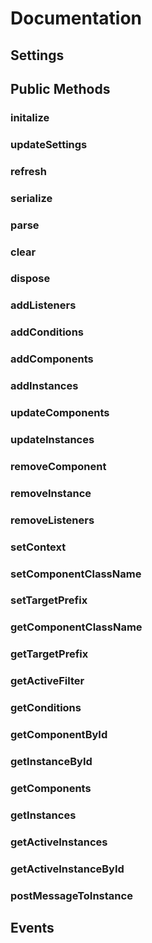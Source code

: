 # Documentation

## Settings

## Public Methods
### <a name="initalize"> initalize
### <a name="updateSettings"> updateSettings
### <a name="refresh"> refresh
### <a name="serialize"> serialize
### <a name="parse"> parse
### <a name="clear"> clear
### <a name="dispose"> dispose
### <a name="addListeners"> addListeners
### <a name="addConditions"> addConditions
### <a name="addComponents"> addComponents
### <a name="addInstances"> addInstances
### <a name="updateComponents"> updateComponents
### <a name="updateInstances"> updateInstances
### <a name="removeComponent"> removeComponent
### <a name="removeInstance"> removeInstance
### <a name="removeListeners"> removeListeners
### <a name="setContext"> setContext
### <a name="setComponentClassName"> setComponentClassName
### <a name="setTargetPrefix"> setTargetPrefix
### <a name="getComponentClassName"> getComponentClassName
### <a name="getTargetPrefix"> getTargetPrefix
### <a name="getActiveFilter"> getActiveFilter
### <a name="getConditions"> getConditions
### <a name="getComponentById"> getComponentById
### <a name="getInstanceById"> getInstanceById
### <a name="getComponents"> getComponents
### <a name="getInstances"> getInstances
### <a name="getActiveInstances"> getActiveInstances
### <a name="getActiveInstanceById"> getActiveInstanceById
### <a name="postMessageToInstance"> postMessageToInstance

## Events
